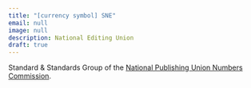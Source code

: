 ```yaml
---
title: "[currency symbol] SNE"
email: null
image: null
description: National Editing Union
draft: true
---
```


Standard & Standards Group of the [National Publishing Union Numbers Commission](https://www.sne.fr/numerique-2/).

<!-- 
lorem ipsum dolor sit amet, consectetur adipiscing elit, sed do eiusmod tempor incididunt ut labore et dolore magna aliqua. Ut enim ad minim veniam, quis nostr navigation et dolore magna aliqua.

social:
  - name: github
    icon: fa-brands fa-github
    link: https://github.com

  - name: twitter
    icon: fa-brands fa-twitter
    link: https://twitter.com

  - name: linkedin
    icon: fa-brands fa-linkedin
    link: https://linkedin.com -->